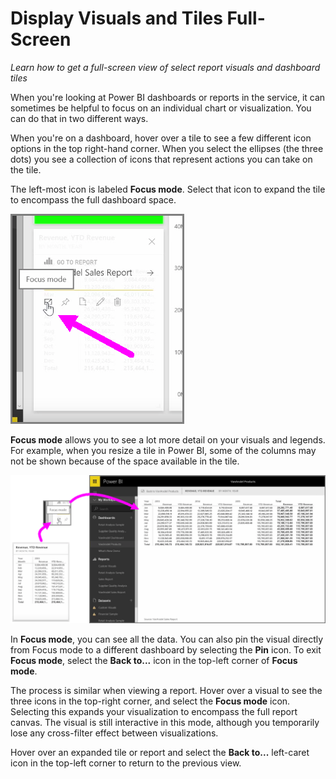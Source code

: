 <properties
   pageTitle="Display Visuals and Tiles Full-Screen"
   description="Discover how to get a full-screen view of select report visuals and dashboard tiles."
   services="powerbi"
   documentationCenter=""
   authors="davidiseminger"
   manager="mblythe"
   editor=""
   tags=""
   featuredVideoId="GSKWsDe5jIM"
   featuredVideoThumb=""
   courseDuration="4m"/>

<tags
   ms.service="powerbi"
   ms.devlang="NA"
   ms.topic="article"
   ms.tgt_pltfrm="NA"
   ms.workload="powerbi"
   ms.date="02/19/2016"
   ms.author="v-jescoo"/>

# Display Visuals and Tiles Full-Screen

*Learn how to get a full-screen view of select report visuals and dashboard tiles*

When you're looking at Power BI dashboards or reports in the service, it can sometimes be helpful to focus on an individual chart or visualization. You can do that in two different ways.

When you're on a dashboard, hover over a tile to see a few different icon options in the top right-hand corner. When you select the ellipses (the three dots) you see a collection of icons that represent actions you can take on the tile.

The left-most icon is labeled **Focus mode**. Select that icon to expand the tile to encompass the full dashboard space.

![](media/powerbi-learning-4-4b-display-visuals-tiles-fullscreen/4-4b_1.png)

**Focus mode** allows you to see a lot more detail on your visuals and legends. For example, when you resize a tile in Power BI, some of the columns may not be shown because of the space available in the tile.

![](media/powerbi-learning-4-4b-display-visuals-tiles-fullscreen/4-4b_2.png)

In **Focus mode**, you can see all the data. You can also pin the visual directly from Focus mode to a different dashboard by selecting the **Pin** icon. To exit **Focus mode**, select the **Back to...** icon in the top-left corner of **Focus mode**.

The process is similar when viewing a report. Hover over a visual to see the three icons in the top-right corner, and select the **Focus mode** icon. Selecting this expands your visualization to encompass the full report canvas. The visual is still interactive in this mode, although you temporarily lose any cross-filter effect between visualizations.

Hover over an expanded tile or report and select the **Back to...** left-caret icon in the top-left corner to return to the previous view.
